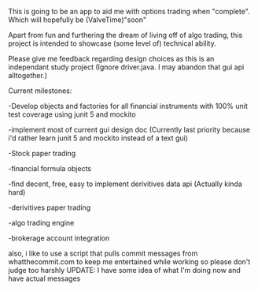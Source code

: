 This is going to be an app to aid me with options trading when "complete". Which will hopefully be (ValveTime)"soon"

Apart from fun and furthering the dream of living off of algo trading, this project is intended to showcase (some level of) technical ability.

Please give me feedback regarding design choices as this is an independant study project (Ignore driver.java. I may abandon that gui api alltogether.)

Current milestones:

  -Develop objects and factories for all financial instruments with 100% unit test coverage using junit 5 and mockito
  
  -implement most of current gui design doc (Currently last priority because i'd rather learn junit 5 and mockito instead of a text gui)
  
  -Stock paper trading
  
  -financial formula objects
  
  -find decent, free, easy to implement derivitives data api (Actually kinda hard)
  
  -derivitives paper trading
  
  -algo trading engine
  
  -brokerage account integration
  
  
  
also, i like to use a script that pulls commit messages from whatthecommit.com to keep me entertained while working
so please don't judge too harshly UPDATE: I have some idea of what I'm doing now and have actual messages

